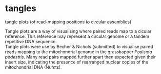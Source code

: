 # tangles
tangle plots (of read-mapping positions to circular assemblies)

Tangle plots are a way of visualising where paired reads map to a cicular reference. This reference may represent a circular genome or a tandem repetitive DNA sequence.  
Tangle plots were use by Becher & Nichols (submitted) to visualise paired reads mapping to the mitochondrial genome in the grasshopper *Podisma pedestris*. Many read pairs mapped further apart then expected given their insert size, indicating the presence of rearranged nuclear copies of the mitochondrial DNA (Numts).
